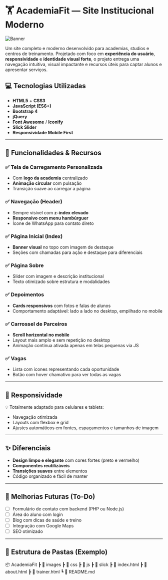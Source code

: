 # 🏋️ AcademiaFit — Site Institucional Moderno

![Banner](images/banner-github.png) <!-- Opcional: imagem de topo se quiser -->

Um site completo e moderno desenvolvido para academias, studios e centros de treinamento. Projetado com foco em **experiência do usuário**, **responsividade** e **identidade visual forte**, o projeto entrega uma navegação intuitiva, visual impactante e recursos úteis para captar alunos e apresentar serviços.

## 💻 Tecnologias Utilizadas

- **HTML5** + **CSS3**
- **JavaScript (ES6+)**
- **Bootstrap 4**
- **jQuery**
- **Font Awesome** / **Iconify**
- **Slick Slider**
- **Responsividade Mobile First**

---

## 📸 Funcionalidades & Recursos

### ✅ Tela de Carregamento Personalizada
- Com **logo da academia** centralizado
- **Animação circular** com pulsação
- Transição suave ao carregar a página

### ✅ Navegação (Header)
- Sempre visível com **z-index elevado**
- **Responsivo com menu hambúrguer**
- Ícone de WhatsApp para contato direto

### ✅ Página Inicial (Index)
- **Banner visual** no topo com imagem de destaque
- Seções com chamadas para ação e destaque para diferenciais

### ✅ Página Sobre
- Slider com imagem e descrição institucional
- Texto otimizado sobre estrutura e modalidades

### ✅ Depoimentos
- **Cards responsivos** com fotos e falas de alunos
- Comportamento adaptável: lado a lado no desktop, empilhado no mobile

### ✅ Carrossel de Parceiros
- **Scroll horizontal no mobile**
- Layout mais amplo e sem repetição no desktop
- Animação contínua ativada apenas em telas pequenas via JS

### ✅ Vagas
- Lista com ícones representando cada oportunidade
- Botão com hover chamativo para ver todas as vagas

---

## 📱 Responsividade

💡 Totalmente adaptado para celulares e tablets:

- Navegação otimizada
- Layouts com flexbox e grid
- Ajustes automáticos em fontes, espaçamentos e tamanhos de imagem

---

## ✨ Diferenciais

- **Design limpo e elegante** com cores fortes (preto e vermelho)
- **Componentes reutilizáveis**
- **Transições suaves** entre elementos
- Código organizado e fácil de manter

---

## 🧩 Melhorias Futuras (To-Do)

- [ ] Formulário de contato com backend (PHP ou Node.js)
- [ ] Área do aluno com login
- [ ] Blog com dicas de saúde e treino
- [ ] Integração com Google Maps
- [ ] SEO otimizado

---

## 📂 Estrutura de Pastas (Exemplo)

📦 AcademiaFit
┣ 📂 images
┣ 📂 css
┣ 📂 js
┣ 📂 slick
┣ 📜 index.html
┣ 📜 about.html
┣ 📜 trainer.html
┗ 📜 README.md
